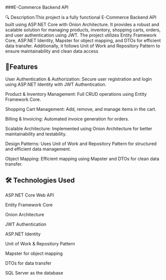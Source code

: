
###E-Commerce Backend API

🔍 Description:This project is a fully functional E-Commerce Backend API built using ASP.NET Core with Onion Architecture. It provides a robust and scalable solution for managing products, inventory, shopping carts, orders, and user authentication using JWT. The project utilizes Entity Framework Core, ASP.NET Identity, Mapster for object mapping, and DTOs for efficient data transfer. Additionally, it follows Unit of Work and Repository Pattern to ensure maintainability and clean data access
## 🚀Features

User Authentication & Authorization: Secure user registration and login using ASP.NET Identity with JWT Authentication.

Product & Inventory Management: Full CRUD operations using Entity Framework Core.

Shopping Cart Management: Add, remove, and manage items in the cart.

Billing & Invoicing: Automated invoice generation for orders.

Scalable Architecture: Implemented using Onion Architecture for better maintainability and testability.

Design Patterns: Uses Unit of Work and Repository Pattern for structured and efficient data management.

Object Mapping: Efficient mapping using Mapster and DTOs for clean data transfer.
## 🛠 Technologies Used
ASP.NET Core Web API

Entity Framework Core

Onion Architecture

JWT Authentication

ASP.NET Identity

Unit of Work & Repository Pattern

Mapster for object mapping

DTOs for data transfer

SQL Server as the database

